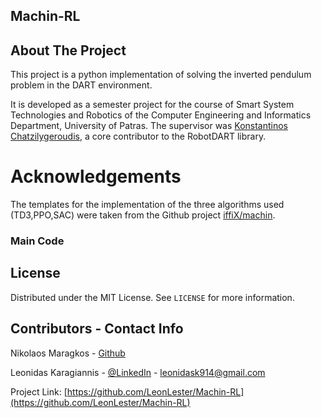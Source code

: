 <!-- PROJECT -->
## Machin-RL


<!-- ABOUT THE PROJECT -->
## About The Project

This project is a python implementation of solving the inverted pendulum problem in the DART environment.

It is developed as a semester project for the course of Smart System Technologies and Robotics of the Computer Engineering and Informatics Department, University of Patras.
The supervisor was [Konstantinos Chatzilygeroudis](https://github.com/costashatz), a core contributor to the RobotDART library.


# Acknowledgements

The templates for the implementation of the three algorithms used (TD3,PPO,SAC) were taken from the Github project [iffiX/machin](https://github.com/iffiX/machin/tree/master/examples/framework_examples).

### Main Code


<!-- LICENSE -->
## License

Distributed under the MIT License. See `LICENSE` for more information.



<!-- CONTACT -->
## Contributors - Contact Info

Nikolaos Maragkos - [Github](https://github.com/nikosmar)

Leonidas Karagiannis - [@LinkedIn](https://www.linkedin.com/in/leonidas-karagiannis-4304a8171/) - leonidask914@gmail.com


Project Link: [https://github.com/LeonLester/Machin-RL](https://github.com/LeonLester/Machin-RL)


